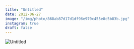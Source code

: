 ```yaml
---
title: "Untitled"
date: 2012-06-27
image: "/img/photo/868ab87d17d1df96e970c455e8c5b83b.jpg"
instagram: true
draft: false
---
```


![Untitled](/img/photo/868ab87d17d1df96e970c455e8c5b83b.jpg)
